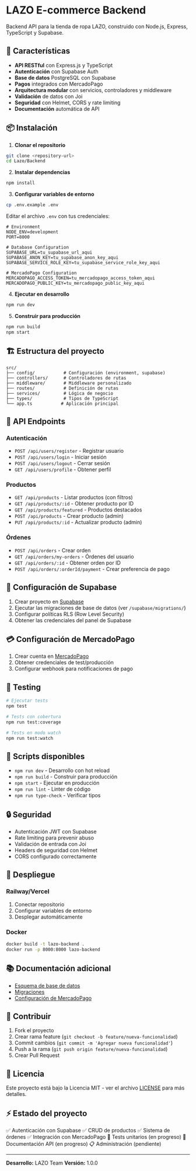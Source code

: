 # LAZO E-commerce Backend

Backend API para la tienda de ropa LAZO, construido con Node.js, Express, TypeScript y Supabase.

## 🚀 Características

- **API RESTful** con Express.js y TypeScript
- **Autenticación** con Supabase Auth
- **Base de datos** PostgreSQL con Supabase
- **Pagos** integrados con MercadoPago
- **Arquitectura modular** con servicios, controladores y middleware
- **Validación** de datos con Joi
- **Seguridad** con Helmet, CORS y rate limiting
- **Documentación** automática de API

## 📦 Instalación

1. **Clonar el repositorio**

```bash
git clone <repository-url>
cd Lazo/Backend
```

2. **Instalar dependencias**

```bash
npm install
```

3. **Configurar variables de entorno**

```bash
cp .env.example .env
```

Editar el archivo `.env` con tus credenciales:

```env
# Environment
NODE_ENV=development
PORT=8000

# Database Configuration
SUPABASE_URL=tu_supabase_url_aqui
SUPABASE_ANON_KEY=tu_supabase_anon_key_aqui
SUPABASE_SERVICE_ROLE_KEY=tu_supabase_service_role_key_aqui

# MercadoPago Configuration
MERCADOPAGO_ACCESS_TOKEN=tu_mercadopago_access_token_aqui
MERCADOPAGO_PUBLIC_KEY=tu_mercadopago_public_key_aqui
```

4. **Ejecutar en desarrollo**

```bash
npm run dev
```

5. **Construir para producción**

```bash
npm run build
npm start
```

## 🏗️ Estructura del proyecto

```
src/
├── config/           # Configuración (environment, supabase)
├── controllers/      # Controladores de rutas
├── middleware/       # Middleware personalizado
├── routes/           # Definición de rutas
├── services/         # Lógica de negocio
├── types/            # Tipos de TypeScript
└── app.ts           # Aplicación principal
```

## 📡 API Endpoints

### Autenticación

- `POST /api/users/register` - Registrar usuario
- `POST /api/users/login` - Iniciar sesión
- `POST /api/users/logout` - Cerrar sesión
- `GET /api/users/profile` - Obtener perfil

### Productos

- `GET /api/products` - Listar productos (con filtros)
- `GET /api/products/:id` - Obtener producto por ID
- `GET /api/products/featured` - Productos destacados
- `POST /api/products` - Crear producto (admin)
- `PUT /api/products/:id` - Actualizar producto (admin)

### Órdenes

- `POST /api/orders` - Crear orden
- `GET /api/orders/my-orders` - Órdenes del usuario
- `GET /api/orders/:id` - Obtener orden por ID
- `POST /api/orders/:orderId/payment` - Crear preferencia de pago

## 🔧 Configuración de Supabase

1. Crear proyecto en [Supabase](https://supabase.io)
2. Ejecutar las migraciones de base de datos (ver `/supabase/migrations/`)
3. Configurar políticas RLS (Row Level Security)
4. Obtener las credenciales del panel de Supabase

## 💳 Configuración de MercadoPago

1. Crear cuenta en [MercadoPago](https://developers.mercadopago.com/)
2. Obtener credenciales de test/producción
3. Configurar webhook para notificaciones de pago

## 🧪 Testing

```bash
# Ejecutar tests
npm test

# Tests con cobertura
npm run test:coverage

# Tests en modo watch
npm run test:watch
```

## 📝 Scripts disponibles

- `npm run dev` - Desarrollo con hot reload
- `npm run build` - Construir para producción
- `npm start` - Ejecutar en producción
- `npm run lint` - Linter de código
- `npm run type-check` - Verificar tipos

## 🔒 Seguridad

- Autenticación JWT con Supabase
- Rate limiting para prevenir abuso
- Validación de entrada con Joi
- Headers de seguridad con Helmet
- CORS configurado correctamente

## 🚀 Despliegue

### Railway/Vercel

1. Conectar repositorio
2. Configurar variables de entorno
3. Desplegar automáticamente

### Docker

```bash
docker build -t lazo-backend .
docker run -p 8000:8000 lazo-backend
```

## 📚 Documentación adicional

- [Esquema de base de datos](./supabase/schema.sql)
- [Migraciones](./supabase/migrations/)
- [Configuración de MercadoPago](./docs/mercadopago.md)

## 🤝 Contribuir

1. Fork el proyecto
2. Crear rama feature (`git checkout -b feature/nueva-funcionalidad`)
3. Commit cambios (`git commit -m 'Agregar nueva funcionalidad'`)
4. Push a la rama (`git push origin feature/nueva-funcionalidad`)
5. Crear Pull Request

## 📄 Licencia

Este proyecto está bajo la Licencia MIT - ver el archivo [LICENSE](LICENSE) para más detalles.

## ⚡ Estado del proyecto

✅ Autenticación con Supabase
✅ CRUD de productos
✅ Sistema de órdenes
✅ Integración con MercadoPago
🔄 Tests unitarios (en progreso)
🔄 Documentación API (en progreso)
📋 Administración (pendiente)

---

**Desarrollo:** LAZO Team
**Versión:** 1.0.0
